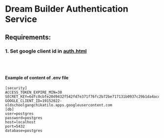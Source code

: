 # Dream Builder Authentication Service

## Requirements:
### 1. Set google client id in [auth.html](templates/auth.html)

<br><br>
#### Example of content of .env file
```
[security]
ACCESS_TOKEN_EXPIRE_MIN=30
SECRET_KEY=6dfc0cbfe20d9432f542fd7e371f76fc2b72be717131b0937c29b1da4acd6080
GOOGLE_CLIENT_ID=19152022-oldschoolgangchikatilo.apps.googleusercontent.com
[db]
user=postgres
password=postgres
host=localhost
port=5432
database=postgres
```

